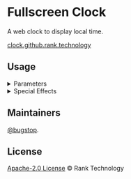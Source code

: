 # Fullscreen Clock

A web clock to display local time.

[clock.github.rank.technology](https://clock.github.rank.technology/?sp=hmsColor)

## Usage

<details>
  <summary>Parameters</summary>

  ```
  https://clock.github.rank.technology/?fg=f8f9fa&bg=212529&int=1000 (default)
  
  fg:  Font color Hex cod
  bg:  Background color Hex code
  int: Interval (in milliseconds)
  ```
</details>

<details>
  <summary>Special Effects</summary>

  ```
  https://clock.github.rank.technology/?sp=none (default)
  
  sp:  Special Effects
       hmsColor: set the background color to #hhmmss
  ```
</details>

## Maintainers

[@bugstop](https://github.com/bugstop).

## License

[Apache-2.0 License](LICENSE) © Rank Technology
